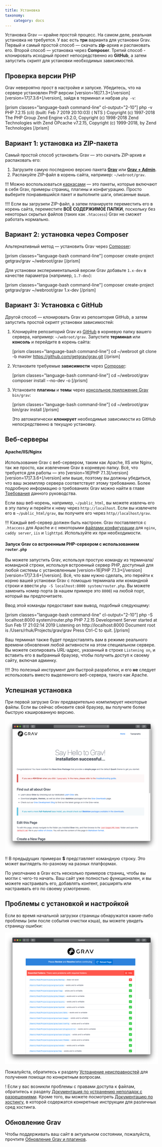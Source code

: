 ```yaml
---
title: Установка
taxonomy:
    category: docs
---
```


Установка Grav — крайне простой процесс. На самом деле, реальная установка не требуется. У вас есть **три** варианта для установки Grav. Первый и самый простой способ — скачать **zip**-архив и распаковать его. Второй способ — установка через **Composer**. Третий способ - клонировать исходный проект непосредственно из **GitHub**, а затем запустить скрипт для установки необходимых зависимостей.

## Проверка версии PHP

Grav невероятно прост в настройке и запуске. Убедитесь, что на сервере установлен PHP версии [version=16]7.1.3+[/version][version=17]7.3.6+[/version], зайдя в терминал и набрав `php -v`:

[prism classes="language-bash command-line" cl-output="2-10"]
php -v
PHP 7.2.15 (cli) (built: Feb  7 2019 20:10:03) ( NTS )
Copyright (c) 1997-2018 The PHP Group
Zend Engine v3.2.0, Copyright (c) 1998-2018 Zend Technologies
    with Zend OPcache v7.2.15, Copyright (c) 1999-2018, by Zend Technologies
[/prism]


## Вариант 1: установка из ZIP-пакета

Самый простой способ установить Grav — это скачать ZIP-архив и распаковать его:

1. Загрузите самую последнюю версию пакета **[Grav](https://getgrav.org/download/core/grav/latest)** или **[Grav + Admin](https://getgrav.org/download/core/grav-admin/latest)**.
2. Распакуйте ZIP-файл в корень сайта, например: `~/webroot/grav`.

!!! Можно воспользоваться [каркасами](https://getgrav.org/downloads/skeletons) — это пакеты, которые включают в себя Grav, примеры страниц, плагины и конфигурацию. Просто выберите понравившийся пакет и выполните шаги, описанные выше.

!!!! Если вы загрузили ZIP-файл, а затем планируете переместить его в корень сайта, переместите **ВСЁ СОДЕРЖИМОЕ ПАПКИ**, поскольку без некоторых скрытых файлов (таких как `.htaccess`) Grav не сможет работать нормально.

## Вариант 2: установка через Composer

Альтернативный метод — установить Grav через [Composer](https://getcomposer.org/doc/00-intro.md#installation-linux-unix-osx):

[prism classes="language-bash command-line"]
composer create-project getgrav/grav ~/webroot/grav
[/prism]

Для установки экспериментальной версии Grav добавьте `1.x-dev` в качестве параметра (например, `1.7-dev`):

[prism classes="language-bash command-line"]
composer create-project getgrav/grav ~/webroot/grav 1.x-dev
[/prism]

## Вариант 3: Установка с GitHub

Другой способ — клонировать Grav из репозитория GitHub, а затем запустить простой скрипт установки зависимостей:

1. Клонируйте репозиторий Grav из [GitHub](https://github.com/getgrav/grav) в корневую папку вашего сервера, например: `~/webroot/grav`. Запустите **терминал** или **консоль** и перейдите в корень сайта:

   [prism classes="language-bash command-line"]
   cd ~/webroot
   git clone -b master https://github.com/getgrav/grav.git
   [/prism]

2. Установите требуемые **зависимости** через [Composer](https://getcomposer.org/doc/00-intro.md#installation-linux-unix-osx):

   [prism classes="language-bash command-line"]
   cd ~/webroot/grav
   composer install --no-dev -o
   [/prism]

3. Установите **плагины** и **темы** через [консольное приложение Grav](/cli-console) `bin/grav`:

   [prism classes="language-bash command-line"]
   cd ~/webroot/grav
   bin/grav install
   [/prism]

   Это автоматически **клонирует** необходимые зависимости из GitHub непосредственно в текущую установку.

## Веб-серверы

#### Apache/IIS/Nginx

Использование Grav с веб-сервером, таким как Apache, IIS или Nginx, так же просто, как извлечение Grav в корневую папку. Всё, что требуется для работы — это [version=16]PHP 7.1.3[/version][version=17]7.3.6+[/version] или выше, поэтому вы должны убедиться, что ваш экземпляр сервера соответствует этому требованию. Более подробную информацию о требованиях Grav можно найти в главе [Требования](/basics/requirements) данного руководства.

Если ваш веб-корень, например, `~/public_html`, вы можете извлечь его в эту папку и перейти к нему через `http://localhost`. Если вы извлечете его в `~/public_html/grav`, вы получите его через `http//localhost/grav`.

!!! Каждый веб-сервер должен быть настроен. Grav поставляется с `.htaccess` для Apache и с некоторыми [файлами конфигурации](https://github.com/getgrav/grav/tree/master/webserver-configs) для `nginx`, `caddy server`, `iis` и `lighttpd`. Используйте их при необходимости.

#### Запуск Grav со встроенным PHP-сервером с использованием `router.php`

Вы можете запустить Grav, используя простую команду из терминала/командной строки, используя встроенный сервер PHP, доступный для любой системы с установленным [version=16]PHP 7.1.3+[/version][version=17]7.3.6+[/version]. Всё, что вам нужно сделать, это перейти к корню вашей установки Grav с помощью терминала или командной строки и ввести `php -S localhost:8000 system/router.php`. Вы можете заменить номер порта (в нашем примере это `8000`) на любой порт, который вы предпочитаете.

Ввод этой команды предоставит вам вывод, подобный следующему:

[prism classes="language-bash command-line" cl-output="2-10"]
php -S localhost:8000 system/router.php
PHP 7.2.15 Development Server started at Sun Feb 17 21:02:14 2019
Listening on http://localhost:8000
Document root is /Users/rhuk/Projects/grav/grav
Press Ctrl-C to quit.
[/prism]

Ваш терминал также будет предоставлять вам в режиме реального времени обновления любой активности на этом специальном сервере. Вы можете скопировать URL-адрес, указанный в строке `Listening on`, и вставить его в выбранный браузер, чтобы получить доступ к своему сайту, включая админку.

!!!! Это полезный инструмент для быстрой разработки, и его **не** следует использовать вместо выделенного веб-сервера, такого как Apache.

## Успешная установка

При первой загрузке Grav предварительно компилирует некоторые файлы. Если вы сейчас обновите свой браузер, вы получите более быструю кэшированную версию.

![Grav установлен](install.png)

!! В предыдущих примерах **$** представляет командную строку. Это может выглядеть по-разному на разных платформах.

По умолчанию в Grav есть несколько примеров страниц, чтобы вы могли с чего-то начать. Ваш сайт уже полностью функционален, и вы можете настраивать его, добавлять контент, расширять или настраивать его по своему усмотрению.

## Проблемы с установкой и настройкой

Если во время начальной загрузки страницы обнаружатся какие-либо проблемы (или после события очистки кэша), вы можете увидеть страницу ошибки:

![Grav с проблемами](problems.png)

Пожалуйста, обратитесь к разделу [Устранение неисправностей](/troubleshooting) для получения помощи по конкретным вопросам.

! Если у вас возникли проблемы с правами доступа к файлам, обратитесь к разделу [Документация по устранению неполадок с разрешениями](/troubleshooting/permissions). Кроме того, вы можете посмотреть [Документацию по хостингу](/webservers-hosting), в которой содержатся конкретные инструкции для различных сред хостинга.

## Обновление Grav

Чтобы поддерживать ваш сайт в актуальном состоянии, пожалуйста, прочтите [Обновление Grav и плагинов](/basics/updates).
